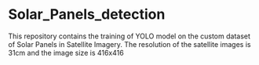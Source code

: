 # Solar_Panels_detection
This repository contains the training of YOLO model on the custom dataset of Solar Panels in Satellite Imagery. The resolution of the satellite images is 31cm and the image size is 416x416
